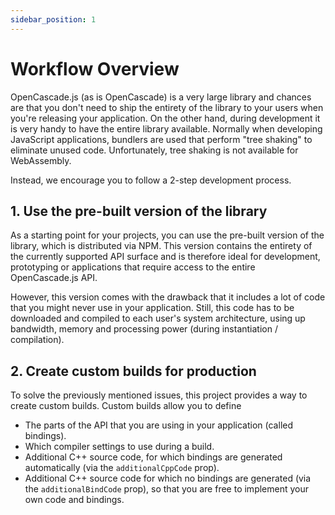 ```yaml
---
sidebar_position: 1
---
```


# Workflow Overview

OpenCascade.js (as is OpenCascade) is a very large library and chances are that you don't need to ship the entirety of the library to your users when you're releasing your application. On the other hand, during development it is very handy to have the entire library available. Normally when developing JavaScript applications, bundlers are used that perform "tree shaking" to eliminate unused code. Unfortunately, tree shaking is not available for WebAssembly.

Instead, we encourage you to follow a 2-step development process.

## 1. Use the pre-built version of the library

As a starting point for your projects, you can use the pre-built version of the library, which is distributed via NPM. This version contains the entirety of the currently supported API surface and is therefore ideal for development, prototyping or applications that require access to the entire OpenCascade.js API.

However, this version comes with the drawback that it includes a lot of code that you might never use in your application. Still, this code has to be downloaded and compiled to each user's system architecture, using up bandwidth, memory and processing power (during instantiation / compilation).

## 2. Create custom builds for production

To solve the previously mentioned issues, this project provides a way to create custom builds. Custom builds allow you to define
* The parts of the API that you are using in your application (called bindings).
* Which compiler settings to use during a build.
* Additional C++ source code, for which bindings are generated automatically (via the `additionalCppCode` prop).
* Additional C++ source code for which no bindings are generated (via the `additionalBindCode` prop), so that you are free to implement your own code and bindings.
